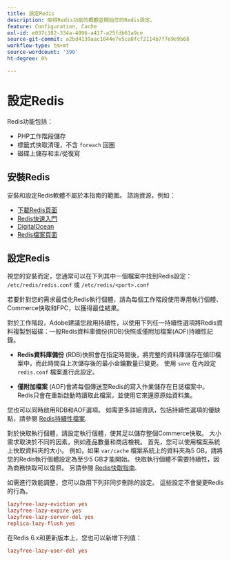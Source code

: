 ```yaml
---
title: 設定Redis
description: 取得Redis功能的概觀並開始您的Redis設定。
feature: Configuration, Cache
exl-id: e037c382-334a-4096-a417-a25fdb61a9ce
source-git-commit: a2bd4139aac1044e7e5ca8fcf2114b7f7e9e9b68
workflow-type: tm+mt
source-wordcount: '390'
ht-degree: 0%

---
```


# 設定Redis

Redis功能包括：

- PHP工作階段儲存
- 標籤式快取清理，不含 `foreach` 回圈
- 磁碟上儲存和主/從復寫

## 安裝Redis

安裝和設定Redis軟體不屬於本指南的範圍。 諮詢資源，例如：

- [下載Redis頁面](https://redis.io/download)
- [Redis快速入門](https://redis.io/docs/getting-started/)
- [DigitalOcean](https://www.digitalocean.com/community/tutorials/how-to-install-and-use-redis)
- [Redis檔案頁面](https://redis.io/docs)

## 設定Redis

視您的安裝而定，您通常可以在下列其中一個檔案中找到Redis設定： `/etc/redis/redis.conf` 或 `/etc/redis/<port>.conf`

若要針對您的需求最佳化Redis執行個體，請為每個工作階段使用專用執行個體、Commerce快取和FPC，以獲得最佳結果。

對於工作階段，Adobe建議您啟用持續性，以使用下列任一持續性選項將Redis資料複製到磁碟：一般Redis資料庫備份(RDB)快照或僅附加檔案(AOF)持續性記錄。

- **Redis資料庫備份** (RDB)快照會在指定時間後，將完整的資料庫儲存在傾印檔案中，而此時間自上次儲存後的最小金鑰數量已變更。 使用 `save` 在內設定 `redis.conf` 檔案進行此設定。

- **僅附加檔案** (AOF)會將每個傳送至Redis的寫入作業儲存在日誌檔案中。 Redis只會在重新啟動時讀取此檔案，並使用它來還原原始資料集。

您也可以同時啟用RDB和AOF選項。 如需更多詳細資訊，包括持續性選項的優缺點，請參閱 [Redis持續性檔案](https://redis.io/topics/persistence).

對於快取執行個體，請設定執行個體，使其足以儲存整個Commerce快取。 大小需求取決於不同的因素，例如產品數量和商店檢視。 首先，您可以使用檔案系統上快取資料夾的大小。 例如，如果 `var/cache` 檔案系統上的資料夾為5 GB，請將您的Redis執行個體設定為至少5 GB才能開始。 快取執行個體不需要持續性，因為商務快取可以復原。 另請參閱 [Redis快取指南](https://redis.io/docs/manual/eviction/).

如需進行效能調整，您可以啟用下列非同步刪除的設定。 這些設定不會變更Redis的行為。

```ini
lazyfree-lazy-eviction yes
lazyfree-lazy-expire yes
lazyfree-lazy-server-del yes
replica-lazy-flush yes
```

在Redis 6.x和更新版本上，您也可以新增下列值：

```ini
lazyfree-lazy-user-del yes
```
